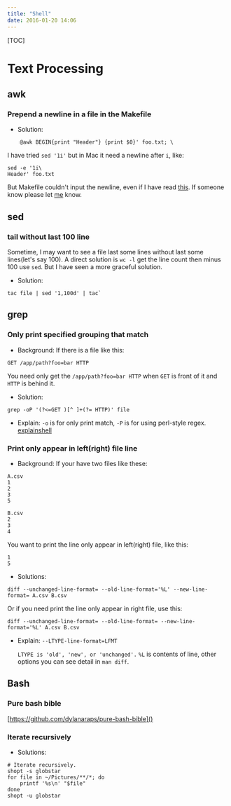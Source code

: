 ```yaml
---
title: "Shell"
date: 2016-01-20 14:06
---
```


[TOC][]()

# Text Processing

## awk

### Prepend a newline in a file in the Makefile

- Solution: 

```shell
    @awk BEGIN{print "Header"} {print $0}' foo.txt; \
```

I have tried `sed '1i'` but in Mac it need a newline after `i`, like:

    sed -e '1i\
    Header' foo.txt

But Makefile couldn't input the newline, even if I have read
[this](https://www.gnu.org/software/make/manual/html_node/Splitting-Recipe-Lines.html).
If someone know please let [me](http://morefreeze.github.io/b_about.html) know.

## sed

### tail without last 100 line

Sometime, I may want to see a file last some lines without last some lines(let's say 100).
A direct solution is `wc -l` get the line count then minus 100 use `sed`. But I have seen
a more graceful solution.

- Solution: 

```shell
tac file | sed '1,100d' | tac`
```

## grep

### Only print specified grouping that match

- Background: If there is a file like this:

```
GET /app/path?foo=bar HTTP
```

You need only get the `/app/path?foo=bar HTTP` when `GET` is front of it and
`HTTP` is behind it.

- Solution:

```shell
grep -oP '(?<=GET )[^ ]+(?= HTTP)' file
```

- Explain: `-o` is for only print match, `-P` is for using perl-style regex.
[explainshell](http://explainshell.com/explain?cmd=grep+-oP+%27%28%3F%3C%3DGET+%29%5B%5E+%5D%2B%28%3F%3D+HTTP%29%27)

### Print only appear in left(right) file line

- Background: If your have two files like these:

```
A.csv
1
2
3
5
```

```
B.csv
2
3
4
```

You want to print the line only appear in left(right) file, like this:

```
1
5
```

- Solutions:

```shell
diff --unchanged-line-format= --old-line-format='%L' --new-line-format= A.csv B.csv
```

Or if you need print the line only appear in right file, use this:

```shell
diff --unchanged-line-format= --old-line-format= --new-line-format='%L' A.csv B.csv
```

- Explain: `--LTYPE-line-format=LFMT`

    `LTYPE is 'old', 'new', or 'unchanged'.`
    `%L` is contents of line, other options you can see detail in `man diff`.

## Bash

### Pure bash bible

[https://github.com/dylanaraps/pure-bash-bible]()

### Iterate recursively

- Solutions:

```shell
# Iterate recursively.
shopt -s globstar
for file in ~/Pictures/**/*; do
    printf '%s\n' "$file"
done
shopt -u globstar
```
